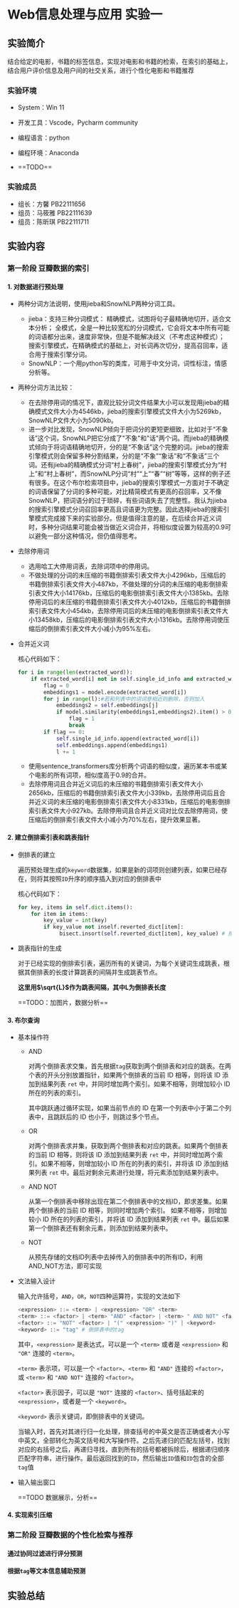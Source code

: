 # Web信息处理与应用 实验一


## 实验简介

​	结合给定的电影，书籍的标签信息，实现对电影和书籍的检索，在索引的基础上，结合用户评价信息及用户间的社交关系，进行个性化电影和书籍推荐

### 实验环境

+ System：Win 11
+ 开发工具：Vscode，Pycharm community
+ 编程语言：python
+ 编程环境：Anaconda

+ ==TODO==

### 实验成员

+ 组长：方馨   PB22111656
+ 组员：马筱雅 PB22111639
+ 组员：陈昕琪 PB22111711

## 实验内容

### 第一阶段 豆瓣数据的索引

#### 1. 对数据进行预处理

+ 两种分词方法说明，使用jieba和SnowNLP两种分词工具。  
  + jieba：支持三种分词模式：
  精确模式，试图将句子最精确地切开，适合文本分析；
  全模式，全是一种比较宽松的分词模式，它会将文本中所有可能的词语都分出来，速度非常快，但是不能解决歧义（不考虑这种模式）；
  搜索引擎模式，在精确模式的基础上，对长词再次切分，提高召回率，适合用于搜索引擎分词。
  + SnowNLP：一个用python写的类库，可用于中文分词，词性标注，情感分析等。
+ 两种分词方法比较：
  + 在去除停用词的情况下，直观比较分词文件结果大小可以发现用jieba的精确模式文件大小为4546kb，jieba的搜索引擎模式文件大小为5269kb，SnowNLP文件大小为5090kb。  
  + 进一步对比发现，SnowNLP倾向于把词分的更短更细致，比如对于“不象话”这个词，SnowNLP把它分成了"不象"和"话"两个词。而jieba的精确模式倾向于将词语精确地切开，分的是“不象话”这个完整的词。jieba的搜索引擎模式则会保留多种分割结果，分的是“不象”“象话”和“不象话”三个词。还有jieba的精确模式分词“村上春树”，jieba的搜索引擎模式分为“村上”和“村上春树”，而SnowNLP分词“村”“上”“春”“树”等等，这样的例子还有很多。在这个布尔检索项目中，jieba的搜索引擎模式一方面对于不确定的词语保留了分词的多种可能，对比精简模式有更高的召回率，又不像SnowNLP，把词语分的过于琐碎，有些词语失去了完整性。我认为jieba的搜索引擎模式分词召回率更高且词语更为完整。因此选择jieba的搜索引擎模式完成接下来的实验部分。但是值得注意的是，在后续合并近义词时，多种分词结果可能会被当做近义词合并，将相似度设置为较高的0.9可以避免一部分这种情况，但仍值得思考。
+ 去除停用词
  + 选用哈工大停用词表，去除词项中的停用词。
  + 不做处理的分词的未压缩的书籍倒排索引表文件大小4296kb，压缩后的书籍倒排索引表文件大小487kb，不做处理的分词的未压缩的电影倒排索引表文件大小14176kb，压缩后的电影倒排索引表文件大小1385kb。去除停用词后的未压缩的书籍倒排索引表文件大小4012kb，压缩后的书籍倒排索引表文件大小454kb，去除停用词后的未压缩的电影倒排索引表文件大小13458kb，压缩后的电影倒排索引表文件大小1316kb。去除停用词使压缩后的倒排索引表文件大小减小为95%左右。
+ 合并近义词
  
  核心代码如下：

  ```python
  for i in range(len(extracted_word)):
      if extracted_word[i] not in self.single_id_info and extracted_word[i] != ' ':#不在列表中的词加入
          flag = 0
          embeddings1 = model.encode(extracted_word[i])
          for j in range(l):#若和列表中的词词意相近则删除，否则加入
              embeddings2 = self.embeddings[j]
              if model.similarity(embeddings1,embeddings2).item() > 0.9:
                  flag = 1
                  break
          if flag == 0:
              self.single_id_info.append(extracted_word[i])
              self.embeddings.append(embeddings1)
              l += 1
  ```

  + 使用sentence_transformers库分析两个词语的相似度，遍历某本书或某个电影的所有词项，相似度高于0.9的合并。
  + 去除停用词且合并近义词后的未压缩的书籍倒排索引表文件大小2656kb，压缩后的书籍倒排索引表文件大小339kb，去除停用词后且合并近义词的未压缩的电影倒排索引表文件大小8331kb，压缩后的电影倒排索引表文件大小927kb。去除停用词且合并近义词对比仅去除停用词，使压缩后的倒排索引表文件大小减小为70%左右，提升效果显著。

#### 2. 建立倒排索引表和跳表指针

+ 倒排表的建立

  遍历预处理生成的`keyword`数据集，如果是新的词项则创建列表，如果已经存在，则将其按照`ID`升序的顺序插入到对应的倒排表中

  核心代码如下：

  ```python
  for key, items in self.dict.items():
      for item in items:
          key_value = int(key)
          if key_value not inself.reverted_dict[item]:
               bisect.insort(self.reverted_dict[item], key_value) # 按照顺序插入
  ```

+ 跳表指针的生成

  对于已经实现的倒排索引表，遍历所有的关键词，为每个关键词生成跳表，根据其倒排表的长度计算跳表的间隔并生成跳表节点。

  **这里用$\sqrt{L}$作为跳表间隔，其中L为倒排表长度**

  ==TODO：加图片，数据分析==

#### 3. 布尔查询

+ 基本操作符

  + AND

    对两个倒排表求交集，首先根据`tag`获取到两个倒排表和对应的跳表。在两个表的开头分别放置指针，如果两个倒排表的当前 ID 相等，则将该 ID 添加到结果列表 `ret` 中，并同时增加两个索引。如果不相等，则增加较小 ID 所在的列表的索引。

    其中跳跃通过循环实现，如果当前节点的 ID 在第一个列表中小于第二个列表中，且跳跃后的 ID 也小于，则跳过多个节点。

  + OR

    对两个倒排表求并集，获取到两个倒排表和对应的跳表。如果两个倒排表的当前 ID 相等，则将该 ID 添加到结果列表 `ret` 中，并同时增加两个索引。如果不相等，则增加较小 ID 所在的列表的索引，并将该 ID 添加到结果列表 `ret` 中。最后对剩余元素进行处理，将元素添加到结果列表中。

  + AND NOT

    从第一个倒排表中移除出现在第二个倒排表中的文档ID，即求差集。如果两个倒排表的当前 ID 相等，则同时增加两个索引。 如果不相等，则增加较小 ID 所在的列表的索引，并将该 ID 添加到结果列表 `ret` 中。最后如果第一个倒排表还有剩余元素，则添加到结果列表中。

  + NOT

    从预先存储的文档ID列表中去掉传入的倒排表中的所有ID，利用AND_NOT方法，即可实现

+ 文法输入设计

  输入允许括号，`AND`，`OR`，`NOT`四种运算符，实现的文法如下

  ```python
  <expression> ::= <term> | <expression> "OR" <term>
  <term> ::= <factor> | <term> "AND" <factor> | <term> " AND NOT" <factor>
  <factor> ::= "NOT" <factor> | "(" <expression> ")" | <keyword>
  <keyword> ::= "tag" # 倒排表中的tag
  ```

  其中，`<expression>` 是表达式，可以是一个 `<term>` 或者是 `<expression>` 和 `"OR"` 连接的 `<term>`。

  `<term>` 表示项，可以是一个 `<factor>`、`<term>` 和 `"AND"` 连接的 `<factor>`，或 `<term>` 和 `"AND NOT"` 连接的 `<factor>`。

  `<factor>` 表示因子，可以是 `"NOT"` 连接的 `<factor>`、括号括起来的 `<expression>`，或者是一个 `<keyword>`。

  `<keyword>` 表示关键词，即倒排表中的关键词。

  当输入时，首先对其进行归一化处理，排查括号的中英文是否正确或者大小写中英文，全部转化为英文括号和大写操作符。之后先递归的匹配左括号，找到对应的右括号之后，再递归寻找，直到所有的括号都被拆除后，根据递归顺序匹配字符串，进行操作。最后返回找到的`ID`，然后输出`ID`值和`ID`包含的全部`tag`值

+ 输入输出窗口

  ==TODO 数据展示，分析==

#### 4. 实现索引压缩



### 第二阶段 豆瓣数据的个性化检索与推荐

#### 通过协同过滤进行评分预测



#### 根据`tag`等文本信息辅助预测



## 实验总结



